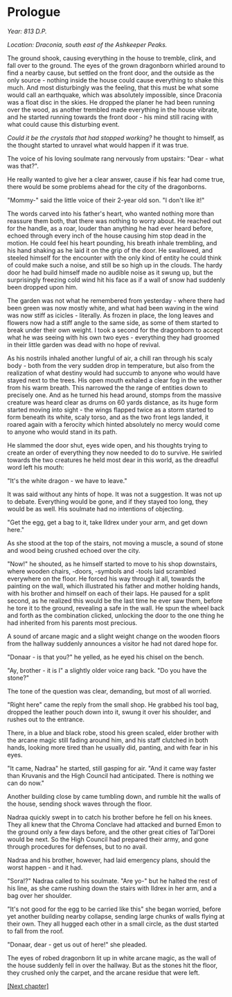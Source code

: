 # Prologue

*Year: 813 D.P.*

*Location: Draconia, south east of the Ashkeeper Peaks.*

The ground shook, causing everything in the house to tremble, clink, and fall over to the ground.
The eyes of the grown dragonborn whirled around to find a nearby cause, but settled on the front door, and the outside as the only source - nothing inside the house could cause everything to shake this much.
And most disturbingly was the feeling, that this must be what some would call an earthquake, which was absolutely impossible, since Draconia was a float disc in the skies.
He dropped the planer he had been running over the wood, as another trembled made everything in the house vibrate, and he started running towards the front door - his mind still racing with what could cause this disturbing event. 

*Could it be the crystals that had stopped working?* he thought to himself, as the thought started to unravel what would happen if it was true.

The voice of his loving soulmate rang nervously from upstairs: "Dear - what was that?".

He really wanted to give her a clear answer, cause if his fear had come true, there would be some problems ahead for the city of the dragonborns.

"Mommy-" said the little voice of their 2-year old son. 
"I don't like it!"

The words carved into his father's heart, who wanted nothing more than reassure them both, that there was nothing to worry about.
He reached out for the handle, as a roar, louder than anything he had ever heard before, echoed through every inch of the house causing him stop dead in the motion.
He could feel his heart pounding, his breath inhale trembling, and his hand shaking as he laid it on the grip of the door.
He swallowed, and steeled himself for the encounter with the only kind of entity he could think of could make such a noise, and still be so high up in the clouds.
The hardy door he had build himself made no audible noise as it swung up, but the surprisingly freezing cold wind hit his face as if a wall of snow had suddenly been dropped upon him.

The garden was not what he remembered from yesterday - where there had been green was now mostly white, and what had been waving in the wind was now stiff as icicles - literally.
As frozen in place, the long leaves and flowers now had a stiff angle to the same side, as some of them started to break under their own weight.
I took a second for the dragonborn to accept what he was seeing with his own two eyes - everything they had groomed in their little garden was dead with no hope of revival.

As his nostrils inhaled another lungful of air, a chill ran through his scaly body - both from the very sudden drop in temperature, but also from the realization of what destiny would had succumb to anyone who would have stayed next to the trees.
His open mouth exhaled a clear fog in the weather from his warm breath.
This narrowed the the range of entities down to precisely one. 
And as he turned his head around, stomps from the massive creature was heard clear as drums on 60 yards distance, as its huge form started moving into sight - the wings flapped twice as a storm started to form beneath its white, scaly torso, and as the two front legs landed, it roared again with a ferocity which hinted absolutely no mercy would come to anyone who would stand in its path.

He slammed the door shut, eyes wide open, and his thoughts trying to create an order of everything they now needed to do to survive.
He swirled towards the two creatures he held most dear in this world, as the dreadful word left his mouth:

"It's the white dragon - we have to leave."

It was said without any hints of hope. 
It was not a suggestion.
It was not up to debate.
Everything would be gone, and if they stayed too long, they would be as well.
His soulmate had no intentions of objecting.

"Get the egg, get a bag to it, take Ildrex under your arm, and get down here."

As she stood at the top of the stairs, not moving a muscle, a sound of stone and wood being crushed echoed over the city.

"Now!" he shouted, as he himself started to move to his shop downstairs, where wooden chairs, -doors, -symbols and -tools laid scrambled everywhere on the floor.
He forced his way through it all, towards the painting on the wall, which illustrated his father and mother holding hands, with his brother and himself on each of their laps.
He paused for a split second, as he realized this would be the last time he ever saw them, before he tore it to the ground, revealing a safe in the wall.
He spun the wheel back and forth as the combination clicked, unlocking the door to the one thing he had inherited from his parents most precious.

A sound of arcane magic and a slight weight change on the wooden floors from the hallway suddenly announces a visitor he had not dared hope for.

"Donaar - is that you?" he yelled, as he eyed his chisel on the bench.

"Ay, brother - it is I" a slightly older voice rang back. 
"Do you have the stone?"

The tone of the question was clear, demanding, but most of all worried.

"Right here" came the reply from the small shop.
He grabbed his tool bag, dropped the leather pouch down into it, swung it over his shoulder, and rushes out to the entrance.

There, in a blue and black robe, stood his green scaled, elder brother with the arcane magic still fading around him, and his staff clutched in both hands, looking more tired than he usually did, panting, and with fear in his eyes.

"It came, Nadraa" he started, still gasping for air. 
"And it came way faster than Kruvanis and the High Council had anticipated. 
There is nothing we can do now."

Another building close by came tumbling down, and rumble hit the walls of the house, sending shock waves through the floor.

Nadraa quickly swept in to catch his brother before he fell on his knees. 
They all knew that the Chroma Conclave had attacked and burned Emon to the ground only a few days before, and the other great cities of Tal'Dorei would be next.
So the High Council had prepared their army, and gone through procedures for defenses, but to no avail.

Nadraa and his brother, however, had laid emergency plans, should the worst happen - and it had.

"Sora!?" Nadraa called to his soulmate.
"Are yo-" but he halted the rest of his line, as she came rushing down the stairs with Ildrex in her arm, and a bag over her shoulder.

"It's not good for the egg to be carried like this" she began worried, before yet another building nearby collapse, sending large chunks of walls flying at their own.
They all hugged each other in a small circle, as the dust started to fall from the roof.

"Donaar, dear - get us out of here!" she pleaded.

The eyes of robed dragonborn lit up in white arcane magic, as the wall of the house suddenly fell in over the hallway. 
But as the stones hit the floor, they crushed only the carpet, and the arcane residue that were left.

[[Next chapter]](Chapter1.md)